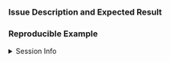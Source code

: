### Issue Description and Expected Result
<!--Example: `read_xml()` fails on the following input.-->

### Reproducible Example
<!--
If possible include a _small_ example of the error and R code which reproduces the problem.

See [How to Make a Great Reproducible Example](http://stackoverflow.com/q/5963269/2055486)

Example:
```r
library(xml2)
x <- read_xml("<x><y/><z/></x>")
b <- xml_find_first(x, "//zz")
b
#> {xml_missing}
#> <NA>
```
-->

<details>
<summary>Session Info</summary>

```r
devtools::session_info() # Paste output below
#> output
```
</details>
